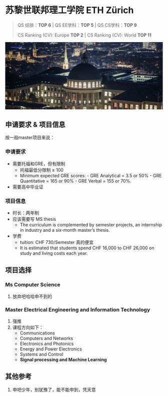 # 苏黎世联邦理工学院 ETH Zürich

> QS 综排：**TOP 6**	|	QS EE学科：**TOP 5**	|	QS CS学科：**TOP 9**
>
> CS Ranking (CV): Europe **TOP 2**	|	CS Ranking (CV): World **TOP 11**

![](img/eth.jpg)

## 申请要求 & 项目信息

按一般master项目来说：

### 申请要求

+ 需要托福和GRE，但有限制
  + 托福最低分限制 ≥ 100
  + Minimum expected GRE scores:
     \- GRE Analytical = 3.5 or 50%
     \- GRE Quantitative = 165 or 90%
     \- GRE Verbal = 155 or 70%.
+ 需要高中毕业证

### 项目信息

+ 时长：两年制
+ 应该需要写 MS thesis
  + The curriculum is complemented by semester projects, an internship in industry and a six-month master’s thesis.
+ 学费
  + tuition: CHF 730/Semester  真的便宜
  + It is estimated that students spend CHF 16,000 to CHF 26,000 on study and living costs each year.

## 项目选择

### **Ms Computer Science** 

1. 放弃吧哈哈申不到的

### **Master Electrical Engineering and Information Technology**

1. 强推
2. 课程方向如下：
   + Communications
   + Computers and Networks
   + Electronics and Photonics
   + Energy and Power Electronics
   + Systems and Control
   + **Signal processing and Machine Learning**

## 其他参考

1. 申吧少年，别犹豫了，能不能申到，凭天意